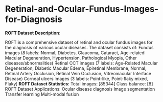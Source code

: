 # Retinal-and-Ocular-Fundus-Images-for-Diagnosis
**ROFT Dataset Description:**

ROFT is a comprehensive dataset of retinal and ocular fundus images for the diagnosis of various ocular diseases. 
The dataset consists of:
Fundus images (8 labels: Normal, Diabetes, Glaucoma, Cataract, Age-related Macular Degeneration, Hypertension, Pathological Myopia, Other diseases/abnormalities)
Retinal OCT images (7 labels: Age-Related Macular Degeneration, Diabetic Macular Edema, Epiretinal Membrane, Normal, Retinal Artery Occlusion, Retinal Vein Occlusion, Vitreomacular Interface Disease)
Corneal ulcers images (3 labels: Point-like, Point-flaky mixed, Flaky)
**ROFT Dataset Statistics:**
Total images: [85344]
Class balance: [8]
ROFT Dataset Applications:
Ocular disease diagnosis
Image segmentation
Transfer learning
Multi-modal fusion
